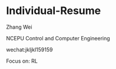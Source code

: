 # Individual-Resume

Zhang Wei

NCEPU Control and Computer Engineering
 
wechat:jkljkl159159

Focus on: RL
